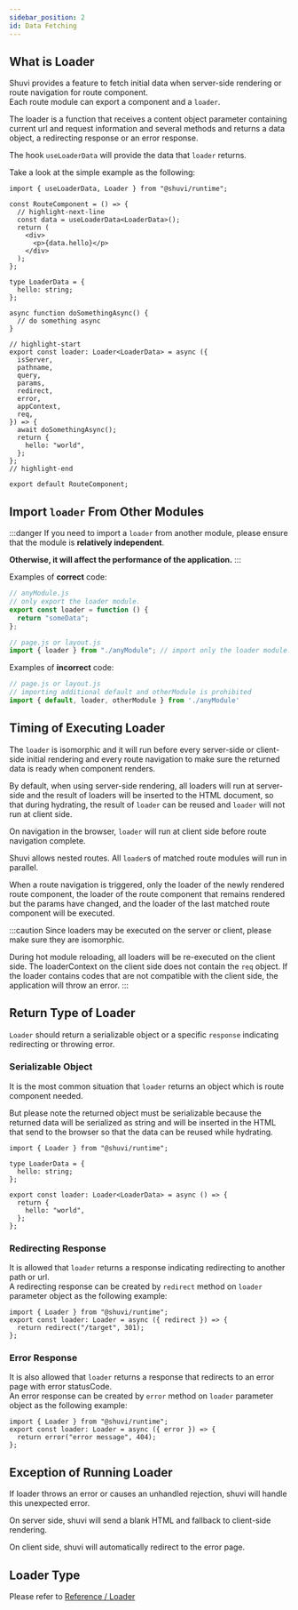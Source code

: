 ```yaml
---
sidebar_position: 2
id: Data Fetching
---
```


## What is Loader

Shuvi provides a feature to fetch initial data when server-side rendering or route navigation for route component.  
Each route module can export a component and a `loader`.

The loader is a function that receives a content object parameter containing current url and request information and several methods and returns a data object, a redirecting response or an error response.

The hook `useLoaderData` will provide the data that `loader` returns.

Take a look at the simple example as the following:

```tsx
import { useLoaderData, Loader } from "@shuvi/runtime";

const RouteComponent = () => {
  // highlight-next-line
  const data = useLoaderData<LoaderData>();
  return (
    <div>
      <p>{data.hello}</p>
    </div>
  );
};

type LoaderData = {
  hello: string;
};

async function doSomethingAsync() {
  // do something async
}

// highlight-start
export const loader: Loader<LoaderData> = async ({
  isServer,
  pathname,
  query,
  params,
  redirect,
  error,
  appContext,
  req,
}) => {
  await doSomethingAsync();
  return {
    hello: "world",
  };
};
// highlight-end

export default RouteComponent;
```

## Import `loader` From Other Modules

:::danger
If you need to import a `loader` from another module, please ensure that the module is **relatively independent**.

**Otherwise, it will affect the performance of the application.**
:::

Examples of **correct** code:

```javascript
// anyModule.js
// only export the loader module.
export const loader = function () {
  return "someData";
};
```

```javascript
// page.js or layout.js
import { loader } from "./anyModule"; // import only the loader module.
```

Examples of **incorrect** code:

```javascript
// page.js or layout.js
// importing additional default and otherModule is prohibited
import { default, loader, otherModule } from './anyModule'
```

## Timing of Executing Loader

The `loader` is isomorphic and it will run before every server-side or client-side initial rendering and every route navigation to make sure the returned data is ready when component renders.

By default, when using server-side rendering, all loaders will run at server-side and the result of loaders will be inserted to the HTML document, so that during hydrating, the result of `loader` can be reused and `loader` will not run at client side.

On navigation in the browser, `loader` will run at client side before route navigation complete.

Shuvi allows nested routes. All `loader`s of matched route modules will run in parallel.

When a route navigation is triggered, only the loader of the newly rendered route component, the loader of the route component that remains rendered but the params have changed, and the loader of the last matched route component will be executed.

:::caution
Since loaders may be executed on the server or client, please make sure they are isomorphic.

During hot module reloading, all loaders will be re-executed on the client side.
The loaderContext on the client side does not contain the `req` object. If the loader contains codes that are not compatible with the client side, the application will throw an error.
:::

## Return Type of Loader

`Loader` should return a serializable object or a specific `response` indicating redirecting or throwing error.

### Serializable Object

It is the most common situation that `loader` returns an object which is route component needed.

But please note the returned object must be serializable because the returned data will be serialized as string and will be inserted in the HTML that send to the browser so that the data can be reused while hydrating.

```tsx
import { Loader } from "@shuvi/runtime";

type LoaderData = {
  hello: string;
};

export const loader: Loader<LoaderData> = async () => {
  return {
    hello: "world",
  };
};
```

### Redirecting Response

It is allowed that `loader` returns a response indicating redirecting to another path or url.  
A redirecting response can be created by `redirect` method on `loader` parameter object as the following example:

```tsx
import { Loader } from "@shuvi/runtime";
export const loader: Loader = async ({ redirect }) => {
  return redirect("/target", 301);
};
```

### Error Response

It is also allowed that `loader` returns a response that redirects to an error page with error statusCode.  
An error response can be created by `error` method on `loader` parameter object as the following example:

```tsx
import { Loader } from "@shuvi/runtime";
export const loader: Loader = async ({ error }) => {
  return error("error message", 404);
};
```

## Exception of Running Loader

If loader throws an error or causes an unhandled rejection, shuvi will handle this unexpected error.

On server side, shuvi will send a blank HTML and fallback to client-side rendering.

On client side, shuvi will automatically redirect to the error page.

## Loader Type

Please refer to [Reference / Loader](../old-reference/loader)

